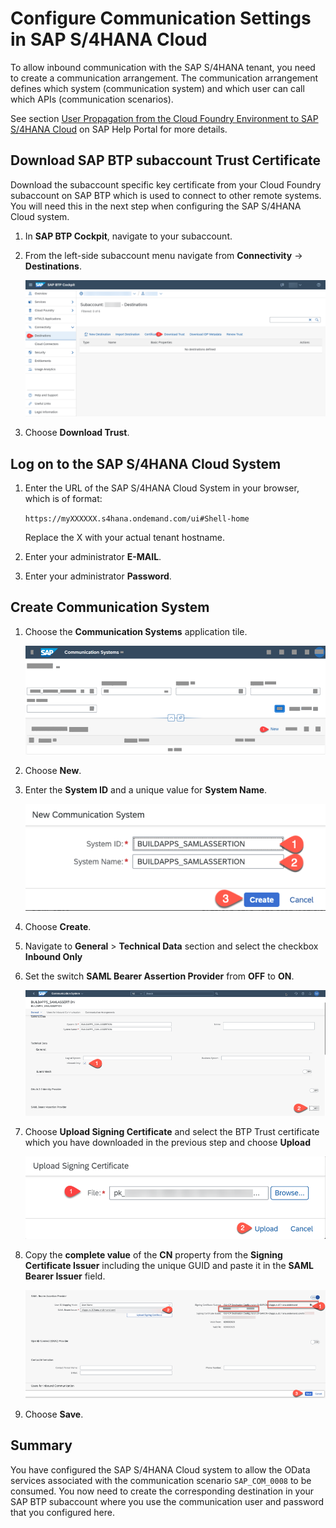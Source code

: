 # Configure Communication Settings in SAP S/4HANA Cloud

To allow inbound communication with the SAP S/4HANA tenant, you need to create a communication arrangement. The communication arrangement defines which system (communication system) and which user can call which APIs (communication scenarios).

See section [User Propagation from the Cloud Foundry Environment to SAP S/4HANA Cloud](https://help.sap.com/docs/CP_CONNECTIVITY/cca91383641e40ffbe03bdc78f00f681/9af03a067bf74457ba0de0221b9cc72a.html) on SAP Help Portal for more details.

## Download SAP BTP subaccount Trust Certificate

Download the subaccount specific key certificate from your Cloud Foundry subaccount on SAP BTP which is used to connect to other remote systems. You will need this in the next step when configuring the SAP S/4HANA Cloud system.

1. In **SAP BTP Cockpit**, navigate to your subaccount.

2. From the left-side subaccount menu navigate from **Connectivity** &rarr; **Destinations**.

   ![download Trust](./images/destinations_download_trust.png)

3. Choose **Download Trust**.


## Log on to the SAP S/4HANA Cloud System

1. Enter the URL of the SAP S/4HANA Cloud System in your browser, which is of format:

   `https://myXXXXXX.s4hana.ondemand.com/ui#Shell-home`

   Replace the X with your actual tenant hostname.

2. Enter your administrator **E-MAIL**.

3. Enter your administrator **Password**.


## Create Communication System

1. Choose the **Communication Systems** application tile.

   ![new Communication System](./images/communication_system_new.png)

2. Choose **New**.

3. Enter the **System ID** and a unique value for **System Name**.

   ![enter System ID](./images/communication_system_id.png)

4. Choose **Create**.

5. Navigate to **General** > **Technical Data** section and select the checkbox **Inbound Only**

6. Set the switch **SAML Bearer Assertion Provider** from **OFF** to **ON**.

   ![copy SAML Issuer](./images/communication_system_saml01.png)

7. Choose **Upload Signing Certificate** and select the BTP Trust certificate which you have downloaded in the previous step and choose **Upload**

   ![upload Communication System](./images/communication_system_upload.png)

8. Copy the **complete value** of the **CN** property from the **Signing Certificate Issuer** including the unique GUID and paste it in the **SAML Bearer Issuer** field.

    ![copy SAML Issuer](./images/communication_system_saml.png)

9. Choose **Save**.


## Summary

You have configured the SAP S/4HANA Cloud system to allow the OData services associated with the communication scenario `SAP_COM_0008` to be consumed. You now need to create the corresponding destination in your SAP BTP subaccount where you use the communication user and password that you configured here.

